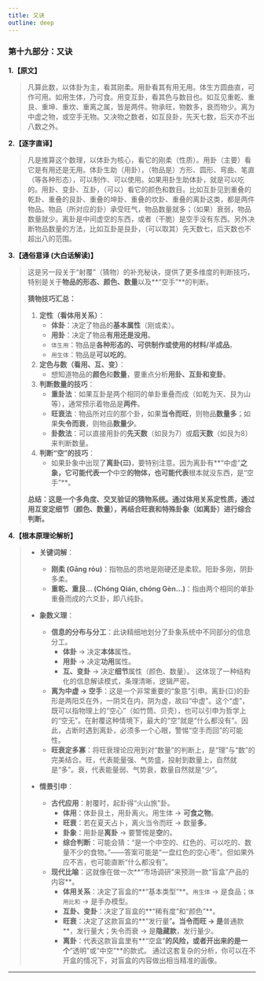 ```yaml
---
title: 又诀
outline: deep
---
```

  
### **第十九部分：又诀**

**1.【原文】**
> 凡算此数，以体卦为主，看其刚柔。用卦看其有用无用。体生方圆曲直，可作可用。如用生体，乃可食。用变互卦，看其色与数目也。如互见重乾、重艮、重坤、重坎、重离之属，皆是两件。物承旺，物数多，衰而物少。离为中虚之物，或空手无物。又决物之数者，如互艮卦，先天七数，后天亦不出八数之外。

**2.【逐字直译】**
> 凡是推算这个数理，以体卦为核心，看它的刚柔（性质）。用卦（主要）看它是有用还是无用。体卦生助（用卦），（物品是）方形、圆形、弯曲、笔直（等各种形态），可以制作、可以使用。如果用卦生助体卦，就是可以吃的。用卦、变卦、互卦，（可以）看它的颜色和数目。比如互卦见到重叠的乾卦、重叠的艮卦、重叠的坤卦、重叠的坎卦、重叠的离卦这类，都是两件物品。物品（所对应的卦）承受旺气，物品数量就多；（如果）衰弱，物品数量就少。离卦是中间虚空的东西，或者（干脆）是空手没有东西。另外决断物品数量的方法，比如互卦是艮卦，（可以取其）先天数七，后天数也不超出八的范围。

**3.【通俗意译 (大白话解读)】**
> 这是另一段关于“射覆”（猜物）的补充秘诀，提供了更多维度的判断技巧，特别是关于**物品的形态、颜色、数量**以及**“空手”**的判断。
> 
> **猜物技巧汇总：**
> 
> 1.  **定性（看体用关系）**：
>     *   **体卦**：决定了物品的**基本属性**（刚或柔）。
>     *   **用卦**：决定了物品**有用还是没用**。
>     *   `体生用`：物品是**各种形态的、可供制作或使用的材料/半成品**。
>     *   `用生体`：物品是**可以吃的**。
> 2.  **定色与数（看用、互、变）**：
>     *   想知道物品的**颜色**和**数量**，要重点分析**用卦、互卦和变卦**。
> 3.  **判断数量的技巧**：
>     *   **重卦法**：如果互卦是两个相同的单卦重叠而成（如乾为天、艮为山等），通常预示着物品是**两件**。
>     *   **旺衰法**：物品所对应的那个卦，如果**当令而旺**，则物品**数量多**；如果**失令而衰**，则物品**数量少**。
>     *   **卦数法**：可以直接用卦的**先天数**（如艮为7）或**后天数**（如艮为8）来判断数量。
> 4.  **判断“空”的技巧**：
>     *   如果卦象中出现了**离卦(☲)**，要特别注意。因为离卦有**“中虚”**之象，它可能代表一个**中空**的物体，也可能代表**根本就没东西，是“空手”**。
> 
> **总结：这是一个多角度、交叉验证的猜物系统。通过体用关系定性质，通过用互变定细节（颜色、数量），再结合旺衰和特殊卦象（如离卦）进行综合判断。**

**4.【根本原理论解析】**
> *   **关键词解**：
>     *   **刚柔 (Gāng róu)**：指物品的质地是刚硬还是柔软。阳卦多刚，阴卦多柔。
>     *   **重乾、重艮... (Chóng Qián, chóng Gèn...)**：指由两个相同的单卦重叠而成的六爻卦，即八纯卦。
> 
> *   **象数义理**：
>     *   **信息的分布与分工**：此诀精细地划分了卦象系统中不同部分的信息分工。
>         *   **体卦** -> 决定**本体**属性。
>         *   **用卦** -> 决定**功用**属性。
>         *   **互、变卦** -> 决定**细节**属性（颜色、数量）。
>         这体现了一种结构化的信息解读模式，条理清晰，逻辑严密。
>     *   **离为中虚 -> 空手**：这是一个非常重要的“象意”引申。离卦(☲)的卦形是两阳爻在外，一阴爻在内，阴为虚，故曰“中虚”。这个“虚”，既可以指物理上的“空心”（如竹筒、贝壳），也可以引申为哲学上的“空无”。在射覆这种情境下，最大的“空”就是“什么都没有”。因此，占断时遇到离卦，必须多一个心眼，警惕“空手而回”的可能性。
>     *   **旺衰定多寡**：将旺衰理论应用到对“数量”的判断上，是“理”与“数”的完美结合。旺，代表能量强、气势盛，投射到数量上，自然就是“多”。衰，代表能量弱、气势衰，数量自然就是“少”。
> 
> *   **情景引申**：
>     *   **古代应用**：射覆时，起卦得“火山旅”卦。
>         *   **体用**：体卦艮土，用卦离火。用生体 -> **可食之物**。
>         *   **旺衰**：若在夏天占卜，离火当令而旺 -> 数量**多**。
>         *   **卦象**：用卦是**离卦** -> 要警惕是**空**的。
>         *   **综合判断**：可能会猜：“是一个中空的、红色的、可以吃的、数量不少的食物。”——答案可能是“一盘红色的空心枣”。但如果外应不吉，也可能直断“什么都没有”。
>     *   **现代比喻**：这就像在做一次**“市场调研”来预测一款“盲盒”产品的内容**。
>         *   **体用关系**：决定了盲盒的**“基本类型”**。`用生体` -> 是食品；`体用比和` -> 是手办模型。
>         *   **互卦、变卦**：决定了盲盒的**“稀有度”和“颜色”**。
>         *   **旺衰**：决定了这款盲盒的**“发行量”**。当令而旺 -> 是**普通款**，发行量大；失令而衰 -> 是**隐藏款**，发行量少。
>         *   **离卦**：代表这款盲盒里有**“空盒”**的风险，或者开出来的是一个**“透明”或“中空”**的款式。
>         通过这套复杂的分析，你可以在不开盒的情况下，对盲盒的内容做出相当精准的画像。

---
